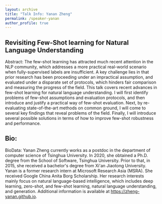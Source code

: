 ```yaml
---
layout: archive
title: "Talk Info: Yanan Zheng"
permalink: /speaker-yanan
author_profile: true
---
```


## Revisiting Few-Shot learning for Natural Language Understanding

Abstract: The few-shot learning has attracted much recent attention in the NLP community, which addresses a more practical real-world scenario when fully-supervised labels are insufficient. A key challenge lies in that prior research has been proceeding under an impractical assumption, and evaluated under a disparate set of protocols, which hinders fair comparison and measuring the progress of the field. This talk covers recent advances in few-shot learning for natural language understanding. I will first identify problems of few-shot assumptions and evaluation protocols, and then introduce and justify a practical way of few-shot evaluation. Next, by re-evaluating state-of-the-art methods on common ground, I will come to several key findings that reveal problems of the field. Finally, I will introduce several possible solutions in terms of how to improve few-shot robustness and performance.

## Bio:

BioData: Yanan Zheng currently works as a postdoc in the department of computer science of Tsinghua University. In 2020, she obtained a Ph.D. degree from the School of Software, Tsinghua University. Prior to that, in 2015, she received a bachelor's degree from Xi'an Jiaotong University. Yanan is a former research intern at Microsoft Research Asia (MSRA). She received Google China Anita Borg Scholarship. Her research interests mainly focus on natural language-based intelligence, which includes deep learning, zero-shot, and few-shot learning, natural language understanding, and generation. Additional information is available at https://zheng-yanan.github.io.



